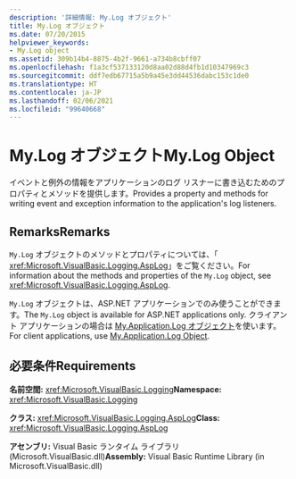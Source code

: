 ```yaml
---
description: '詳細情報: My.Log オブジェクト'
title: My.Log オブジェクト
ms.date: 07/20/2015
helpviewer_keywords:
- My.Log object
ms.assetid: 309b14b4-8875-4b2f-9661-a734b8cbff07
ms.openlocfilehash: f1a3cf537133120d8aa02d88d4fb1d10347969c3
ms.sourcegitcommit: ddf7edb67715a5b9a45e3dd44536dabc153c1de0
ms.translationtype: HT
ms.contentlocale: ja-JP
ms.lasthandoff: 02/06/2021
ms.locfileid: "99640668"
---
```

# <a name="mylog-object"></a><span data-ttu-id="b59a0-103">My.Log オブジェクト</span><span class="sxs-lookup"><span data-stu-id="b59a0-103">My.Log Object</span></span>

<span data-ttu-id="b59a0-104">イベントと例外の情報をアプリケーションのログ リスナーに書き込むためのプロパティとメソッドを提供します。</span><span class="sxs-lookup"><span data-stu-id="b59a0-104">Provides a property and methods for writing event and exception information to the application's log listeners.</span></span>  
  
## <a name="remarks"></a><span data-ttu-id="b59a0-105">Remarks</span><span class="sxs-lookup"><span data-stu-id="b59a0-105">Remarks</span></span>  

 <span data-ttu-id="b59a0-106">`My.Log` オブジェクトのメソッドとプロパティについては、「 <xref:Microsoft.VisualBasic.Logging.AspLog>」をご覧ください。</span><span class="sxs-lookup"><span data-stu-id="b59a0-106">For information about the methods and properties of the `My.Log` object, see <xref:Microsoft.VisualBasic.Logging.AspLog>.</span></span>  
  
 <span data-ttu-id="b59a0-107">`My.Log` オブジェクトは、ASP.NET アプリケーションでのみ使うことができます。</span><span class="sxs-lookup"><span data-stu-id="b59a0-107">The `My.Log` object is available for ASP.NET applications only.</span></span> <span data-ttu-id="b59a0-108">クライアント アプリケーションの場合は [My.Application.Log オブジェクト](my-application-log-object.md)を使います。</span><span class="sxs-lookup"><span data-stu-id="b59a0-108">For client applications, use [My.Application.Log Object](my-application-log-object.md).</span></span>  
  
## <a name="requirements"></a><span data-ttu-id="b59a0-109">必要条件</span><span class="sxs-lookup"><span data-stu-id="b59a0-109">Requirements</span></span>  

 <span data-ttu-id="b59a0-110">**名前空間:** <xref:Microsoft.VisualBasic.Logging></span><span class="sxs-lookup"><span data-stu-id="b59a0-110">**Namespace:** <xref:Microsoft.VisualBasic.Logging></span></span>  
  
 <span data-ttu-id="b59a0-111">**クラス:** <xref:Microsoft.VisualBasic.Logging.AspLog></span><span class="sxs-lookup"><span data-stu-id="b59a0-111">**Class:** <xref:Microsoft.VisualBasic.Logging.AspLog></span></span>  
  
 <span data-ttu-id="b59a0-112">**アセンブリ:** Visual Basic ランタイム ライブラリ (Microsoft.VisualBasic.dll)</span><span class="sxs-lookup"><span data-stu-id="b59a0-112">**Assembly:** Visual Basic Runtime Library (in Microsoft.VisualBasic.dll)</span></span>
